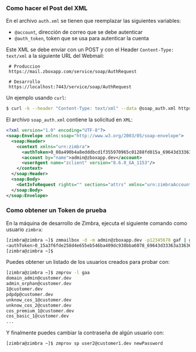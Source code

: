### Como hacer el Post del XML
En el archivo `auth.xml` se tienen que reemplazar las siguientes variables:

* `@account`, dirección de correo que se debe autenticar
* `@auth_token`, token que se usa para autenticar la cuenta

Este XML se debe enviar con un POST y con el Header `Content-Type: text/xml` a la siguiente URL del Webmail:

```
 # Produccion
 https://mail.zboxapp.com/service/soap/AuthRequest

 # Desarrollo
 https://localhost:7443/service/soap/AuthRequest
```

Un ejemplo usando `curl`:

```bash
$ curl -k --header "Content-Type: text/xml" --data @soap_auth.xml https://localhost:7443/service/soap/AuthRequest
```
El archivo `soap_auth.xml` contiene la solicitud en `XML`:

```xml
<?xml version="1.0" encoding="UTF-8"?>
<soap:Envelope xmlns:soap="http://www.w3.org/2003/05/soap-envelope">
  <soap:Header>
    <context xmlns="urn:zimbra">
      <authToken>0_08a490b4a8edddbcd1f355970965c01288fd015a_69643d33363a33636264303962362d363061342d343333342d623135392d3633616464653563383938653b6578703d31333a313434363132393234363636313b747970653d363a7a696d6272613b7469643d393a3232373736333833373b76657273696f6e3d31333a382e362e305f47415f313135333b</authToken>
      <account by="name">admin@zboxapp.dev</account>
      <userAgent name="zclient" version="8.6.0_GA_1153"/>
    </context>
  </soap:Header>
  <soap:Body>
    <GetInfoRequest rights="" sections="attrs" xmlns="urn:zimbraAccount"/>
  </soap:Body>
</soap:Envelope>
```

### Como obtener un Token de prueba
En la máquina de desarrollo de Zimbra, ejecuta el siguiente comando como usuario `zimbra`:

```bash
[zimbra@zimbra ~]$ zmmailbox -d -m admin@zboxapp.dev -p12345678 gaf | grep authToken | sort -u
<authToken>0_15a3f6fde258d4e655eb546ba409dc938bba6078_69643d33363a33636264303962362d363061342d343333342d623135392d3633616464653563383938653b6578703d31333a313434363133313738383939333b747970653d363a7a696d6272613b7469643d393a3938303833393834313b76657273696f6e3d31333a382e362e305f47415f313135333b</authToken>
[zimbra@zimbra ~]$
```

Puedes obtener un listado de los usuarios creados para probar con:

```bash
[zimbra@zimbra ~]$ zmprov -l gaa
domain_admin@customer.dev
admin_orphan@customer.dev
1@customer.dev
pdpdp@customer.dev
unknow_cos_1@customer.dev
unknow_cos_2@customer.dev
cos_premium_1@customer.dev
cos_basic_1@customer.dev
...
```

Y finalmente puedes cambiar la contraseña de algún usuario con:

```bash
[zimbra@zimbra ~]$ zmprov sp user2@customer1.dev newPassword
```
